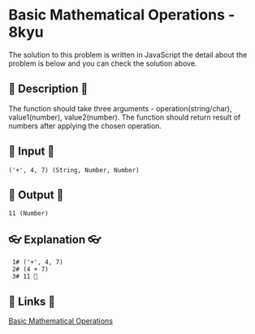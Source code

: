 # Basic Mathematical Operations - 8kyu

The solution to this problem is written in JavaScript the detail about the problem is below and you can check the solution above.

## 💬 Description 💬

The function should take three arguments - operation(string/char), value1(number), value2(number).
The function should return result of numbers after applying the chosen operation.

## 🥚 Input 🥚

```
('+', 4, 7) (String, Number, Number)
```

## 🐣 Output 🐣

```
11 (Number)
```

## 👓 Explanation 👓

```
 1# ('+', 4, 7)
 2# (4 + 7)
 3# 11 🎉
```

## 🔗 Links 🔗

[Basic Mathematical Operations](https://www.codewars.com/kata/57356c55867b9b7a60000bd7)
